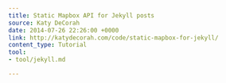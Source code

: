 ```yaml
---
title: Static Mapbox API for Jekyll posts
source: Katy DeCorah
date: 2014-07-26 22:26:00 +0000
link: http://katydecorah.com/code/static-mapbox-for-jekyll/
content_type: Tutorial
tool:
- tool/jekyll.md

---
```

